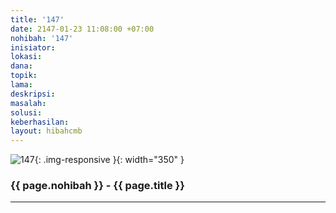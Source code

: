 ```yaml
---
title: '147'
date: 2147-01-23 11:08:00 +07:00
nohibah: '147'
inisiator:
lokasi:
dana:
topik:
lama:
deskripsi:
masalah:
solusi:
keberhasilan:
layout: hibahcmb
---
```


![147](/static/img/hibahcmb/147.png){: .img-responsive }{: width="350" }

### {{ page.nohibah }} - {{ page.title }}

---
